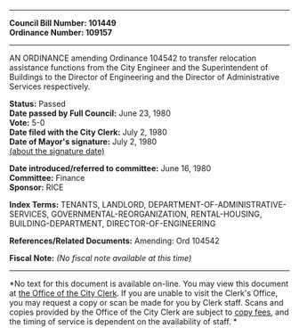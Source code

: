 * * * * *  
  
**Council Bill Number: [](#h0)[](#h2)101449**   
**Ordinance Number: 109157**  
  
* * * * *  
  
AN ORDINANCE amending Ordinance 104542 to transfer relocation assistance functions from the City Engineer and the Superintendent of Buildings to the Director of Engineering and the Director of Administrative Services respectively.  
  
**Status:** Passed   
**Date passed by Full Council:** June 23, 1980   
**Vote:** 5-0   
**Date filed with the City Clerk:** July 2, 1980   
**Date of Mayor's signature:** July 2, 1980   
[(about the signature date)](/~public/approvaldate.htm)   
  
  
**Date introduced/referred to committee:** June 16, 1980   
**Committee:** Finance   
**Sponsor:** RICE   
  
**Index Terms:** TENANTS, LANDLORD, DEPARTMENT-OF-ADMINISTRATIVE-SERVICES, GOVERNMENTAL-REORGANIZATION, RENTAL-HOUSING, BUILDING-DEPARTMENT, DIRECTOR-OF-ENGINEERING  
  
**References/Related Documents:** Amending: Ord 104542  
  
**Fiscal Note:** *(No fiscal note available at this time)*  
  
* * * * *  
  
*No text for this document is available on-line. You may view this document at [the Office of the City Clerk](http://www.seattle.gov/leg/clerk/contactUs.htm). If you are unable to visit the Clerk's Office, you may request a copy or scan be made for you by Clerk staff. Scans and copies provided by the Office of the City Clerk are subject to [copy fees](http://clerk.seattle.gov/~public/clerkfees.htm), and the timing of service is dependent on the availability of staff. *  
  
  

